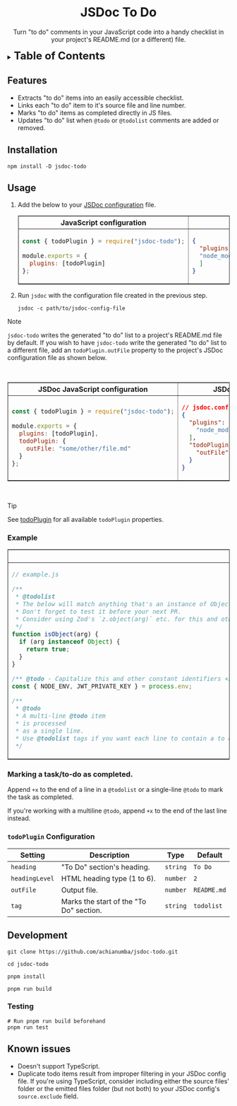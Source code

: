 <!-- markdownlint-disable no-trailing-punctuation -->

<div align="center">

# JSDoc To Do

Turn "to do" comments in your JavaScript code into a handy checklist in your project's README.md (or a different) file.

</div>

<details>
  <summary><strong style="font-size: 1.5rem">Table of Contents</strong></summary>

- [JSDoc To Do](#jsdoc-to-do)
  - [Features](#features)
  - [Installation](#installation)
  - [Usage](#usage)
    - [Example](#example)
    - [Marking a task/to-do as completed.](#marking-a-taskto-do-as-completed)
    - [`todoPlugin` Configuration](#todoplugin-configuration)
  - [Development](#development)
    - [Testing](#testing)
  - [Known issues](#known-issues)
</details>

## Features

- Extracts "to do" items into an easily accessible checklist.
- Links each "to do" item to it's source file and line number.
- Marks "to do" items as completed directly in JS files.
- Updates "to do" list when `@todo` or `@todolist` comments are added or removed.

## Installation

```shell
npm install -D jsdoc-todo
```

## Usage

1. Add the below to your [JSDoc configuration](https://jsdoc.app/about-configuring-jsdoc) file.
   
    <table border="1">
    <thead>
    <th>JavaScript configuration</th>
    <th>JSON configuration</th>
    </thead>
    <tbody>
    <tr>
    <td style="width: 50%;">

      ```javascript
      const { todoPlugin } = require("jsdoc-todo");
      
      module.exports = {
        plugins: [todoPlugin]
      };
      ```

    </td>

    <td style="width: 50%;">

      ```json
      {
        "plugins": [
        "node_modules/jsdoc-todo/jsdoc-todo.js"
        ]
      }
      ```

    </td>
    </tr>
    </tbody>
    </table>
2. Run `jsdoc` with the configuration file created in the previous step.
   
   ```shell
   jsdoc -c path/to/jsdoc-config-file
   ```

> [!NOTE]
`jsdoc-todo` writes the generated "to do" list to a project's README.md file by default. If you wish to have `jsdoc-todo` write the generated "to do" list to a different file, add an `todoPlugin.outFile` property to the project's JSDoc configuration file as shown below.

<br>

<table border="1">
<thead>
<th>JSDoc JavaScript configuration</th>
<th>JSDoc JSON configuration</th>
</thead>
<tbody>
<tr>
<td style="width: 50%;">

  ```javascript
  const { todoPlugin } = require("jsdoc-todo");
  
  module.exports = {
    plugins: [todoPlugin],
    todoPlugin: {
      outFile: "some/other/file.md"
    }
  };
  ```

</td>

<td style="width: 50%;">

  ```json
  // jsdoc.config.json
  {
    "plugins": [
      "node_modules/jsdoc-todo/jsdoc-todo.js"
    ],
    "todoPlugin": {
      "outFile": "some/other/file.md"
    }
  }
  ```

</td>
</tr>
</tbody>
</table>

<br>

> [!TIP]
> See [todoPlugin](#todoplugin-configuration) for all available `todoPlugin` properties.

### Example

<table border="1">
<thead>
<th>JSDoc comment</th>
<th>Output</th>
</thead>
<tbody>
<tr>
<td style="width: 50%;">

  ```javascript
  // example.js
  
  /**
   * @todolist
   * The below will match anything that's an instance of Object (i.e., Arrays, Maps etc.). Use `Object.prototype.toString.call(arg)` instead.
   * Don't forget to test it before your next PR.
   * Consider using Zod's `z.object(arg)` etc. for this and other validators/validations.
   */
  function isObject(arg) {
    if (arg instanceof Object) {
      return true;
    }
  }
  
  /** @todo - Capitalize this and other constant identifiers +x */
  const { NODE_ENV, JWT_PRIVATE_KEY } = process.env;
  
  /**
   * @todo
   * A multi-line @todo item
   * is processed
   * as a single line.
   * Use @todolist tags if you want each line to contain a to do item.
   */
  ```

</td>

<td style="width: 50%;">

  ```markdown
  <!-- @todolist
  DO NOT MANUALLY EDIT THIS TO DO LIST !!!
  THIS WHOLE SECTION, INCLUDING ITS HEADING IS AUTO-GENERATED BY `jsdoc-todo` plugin.
  ALL MANUAL CHANGES WILL BE OVERWRITTEN THE NEXT TIME jsdoc RUNS !!!!

  IF YOU MUST DIRECTLY/MANUALLY INCLUDE TO DO ITEMS IN THIS DOCUMENT,
  PLEASE ADD THEM DIRECTLY BELOW THE "@endtodolist" HTML COMMENT BELOW. -->

  ## To Do

  - [ ] The below will match anything that's an instance of Object (i.e., Arrays, Maps etc.). Use `Object.prototype.toString.call(arg)` instead.&nbsp;-&nbsp;[review](tests/jsdoc-todo.test.js#L101)
  - [ ] Don't forget to test it before your next PR.&nbsp;-&nbsp;[review](tests/jsdoc-todo.test.js#L102)
  - [ ] Consider using Zod's `z.object(arg)` etc. for this and other validators/validations.&nbsp;-&nbsp;[review](tests/jsdoc-todo.test.js#L103)
  - [x] - Capitalize this and other constant identifiers&nbsp;-&nbsp;[review](tests/jsdoc-todo.test.js#L111)

  <!-- @endtodolist -->
  ```

</td>
</tr>
</tbody>
</table>

### Marking a task/to-do as completed.

Append `+x` to the end of a line in a `@todolist` or a single-line `@todo` to mark the task as completed.

If you're working with a multiline `@todo`, append `+x` to the end of the last line instead.

### `todoPlugin` Configuration

| Setting        | Description                             | Type     | Default     |
| -------------- | --------------------------------------- | -------- | ----------- |
| `heading`      | "To Do" section's heading.              | `string` | `To Do`     |
| `headingLevel` | HTML heading type (1 to 6).             | `number` | `2`         |
| `outFile`      | Output file.                            | `number` | `README.md` |
| `tag`          | Marks the start of the "To Do" section. | `string` | `todolist`  |

## Development

```shell
git clone https://github.com/achianumba/jsdoc-todo.git

cd jsdoc-todo

pnpm install

pnpm run build
```

### Testing

```shell
# Run pnpm run build beforehand
pnpm run test
```

## Known issues

- Doesn't support TypeScript.
- Duplicate todo items result from improper filtering in your JSDoc config file. If you're using TypeScript, consider including either the source files' folder or the emitted files folder (but not both) to your JSDoc config's `source.exclude` field.
